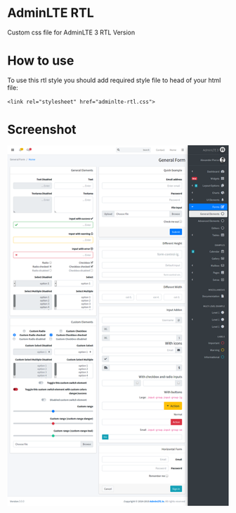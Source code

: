# AdminLTE RTL
Custom css file for AdminLTE 3 RTL Version

# How to use
To use this rtl style you should add required style file to head of your html file:

` <link rel="stylesheet" href="adminlte-rtl.css"> `

# Screenshot
![screenshot](https://raw.githubusercontent.com/miftahafina/adminlte-3-rtl/master/screenshot.png)
